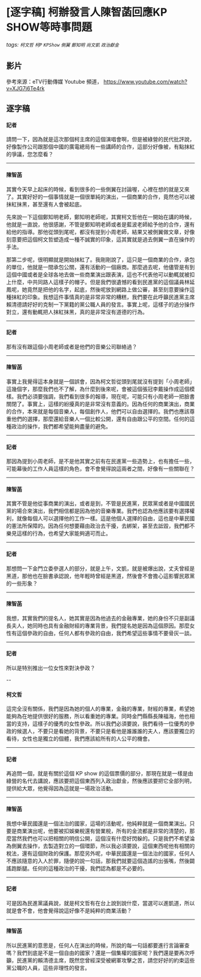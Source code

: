 # [逐字稿] 柯辦發言人陳智菡回應KP SHOW等時事問題

###### tags: `柯文哲` `柯P` `KPShow` `側翼` `鄭知明` `尚文凱` `政治獻金`

## 影片

參考來源：eTV行動傳媒 Youtube 頻道， https://www.youtube.com/watch?v=XJG7j6Te4rk


## 逐字稿

#### 記者

請問一下，因為就是這次那個柯主席的這個演唱會啊，但是被綠營的民代批評說，好像製作公司跟那個中國的廣電總局有一些講師的合作，這部分好像被，有點抹紅的爭議，您怎麼看？

---

#### 陳智菡

其實今天早上起床的時候，看到很多的一些側翼在討論喔，心裡在想的就是又來了。其實好好的一個事情就是一個很單純的演出，一個商業的合作，竟然也可以被抹紅抹黑，甚至還有人會被起底。

先來說一下這個鄭知明老師，鄭知明老師呢，其實柯文哲他在一開始在講的時候，他就是一直說，他很感謝，不管是鄭知明老師或者是藍波老師給予他的合作，還有給他的指導。那他從頭到尾呢，都沒有提到小周老師，結果又被側翼做文章，好像刻意要把這個柯文哲塑造成一種不誠實的印象，這其實就是過去側翼一直在操作的手法。

那第二步呢，很明顯就是開始抹紅了。我剛剛說了，這只是一個商業的合作，承包的單位，他就是一間承包公關，還有活動的一個廠商。那麼過去呢，他儘管是有到這個中國或者是全球各地去做一些商業演出跟表演，這也不代表他可以動輒就被扣上什麼，中共同路人這樣子的帽子。但是我們很遺憾的看到民進黨的這個議員林延鳳呢，她竟然是把他的名字，起底，然後呢放到網路上做公審，甚至刻意要操作這種抹紅的印象。我想這件事情真的是非常非常的糟糕，我們要在此呼籲民進黨主席賴清德請好好的克制一下黨籍的黨公職人員的發言。事實上呢，這樣子的過分操作對立，還有動輒把人抹紅抹黑，真的是非常沒有道德的行為。

---

#### 記者

那有沒有跟這個小周老師或者是他們的音樂公司聯絡過？

---

#### 陳智菡

事實上我覺得這本身就是一個誤會，因為柯文哲從頭到尾就沒有提到「小周老師」這幾個字，那麼我們也不了解，為什麼到後來呢，會被這個張冠李戴操作成這個模樣。我們必須要強調，我們看到很多的報導，現在呢，可能只有小周老師一把臉書關閉了。事實上，這樣的紛擾真的是非常沒有意義的。因為任何的商業演出，商業的合作，本來就是每個音樂人，每個創作人，他們可以自由選擇的。我們也應該尊重他們的選擇，那麼還給音樂人一個比較公開，還有自由跟公平的空間。任何的這種政治的操作，我們都希望能夠盡量的避免。

---

#### 記者

那因為提到小周老師，是不是他其實之前有在民進黨一些造勢上，也有擔任一些，可能幕後的工作人員這樣的角色，會不會覺得說這兩者之間，好像有一些關聯在？

---

#### 陳智菡

其實不管是他從事商業的演出，或者是到，不管是民進黨，民眾黨或者是中國國民黨的場合來演出，我們相信都是因為他的音樂專業。我們也認為他應該要有選擇權利，就像每個人可以選擇他的工作一樣。這是他個人選擇的自由，這也是中華民國的憲法所保障的。因為任何想要藉由政治去干擾，去綁架，甚至去詆毀，我們都不樂見這樣的行為，也希望大家能夠適可而止。

---

#### 記者

那想問一下金門立委參選人的部分，就是上午，文凱，就是被爆出說，丈夫曾經是黑道，那他也在臉書承認說，他年輕時曾經是黑道，然後會不會擔心這影響民眾黨的一些形象？

---

#### 陳智菡

我想，其實我們的提名人，她其實是因為他過去的金融專業，她的身份不只是副議長夫人，她同時也具有金融財經的專業背景，我們提名她是因為這個原因。那麼女性有這個參政的自由，任何人都有參政的自由，我們希望這些事情不要骨灰一談。

---

#### 記者

所以是特別推出一位女性來對決參政？

--

#### 柯文哲

這完全沒有關係，我們是因為她的個人的專業，金融的專業，財經的專業，希望她能夠為在地提供很好的服務，所以看重她的專業。同時金門縣縣長陳福海，他也相當的支持，這樣子的優秀的女性參政。所以我們必須要說，我們看待一位優秀的參政的候選人，不要只是看她的背景，不要只是看他是誰誰誰的夫人，應該要獨立的看待，女性也是獨立的個體，我們應該給所有的人公平的機會。

---

#### 記者

再追問一個，就是有關於這個 KP show 的這個票價的部分，那現在就是一樣是由綠營的名代去講說，應該要把這個東西列入政治獻金，然後應該要把它全部列明，提供給大眾，他覺得因為這就是一場政治活動。

---

#### 陳智菡

我想中華民國還是一個法治的國家，這場的活動呢，他純粹就是一個商業演出。只要是商業演出呢，他要被扣娛樂稅還有營業稅，所有的金流都是非常的清楚的，那麼當然我們也可以把相關的明信公開，這個沒有什麼好閃躲的。只是我們不希望淪為側翼去操作，去製造對立的一個環節，所以我必須要說，這個東西呢他有相關的稅法，還有這個財政的保護。那麼另外呢，中華民國還是一個法治的國家，任何人不應該隨意的入人於罪，隨便的說一句話，那我們就要這個造謠的出張嘴，然後闢謠跑斷腿。任何的這種政治的干擾，我們認為都是不必要的。


---

#### 記者

可是因為民進黨議員說，就是柯文哲有在台上說到說什麼，當選可以進凱道，所以就是會不會，他會覺得說這好像不是純粹的商業活動？

---

#### 陳智菡

所以民進黨的意思是，任何人在演出的時候，所說的每一句話都要進行言論審查嗎？我們到底是不是一個自由的國家？還是一個集權的國家呢？我們還是要再次呼籲，民進黨的賴清德主席，既然您曾經深受被網軍攻擊之苦，請您好好的約束這些黨公職的人員，這些非理性的發言。
